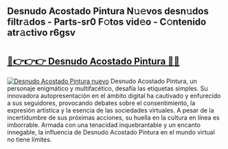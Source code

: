 ## Desnudo Acostado Pintura N𝚞𝚎vos desn𝚞dos filtr𝚊dos - Parts-sr0 F𝚘tos vid𝚎o - C𝚘ntenido atr𝚊ctivo r6gsv

# <h2><a href="http://mb4s261.tromn.icu/?c=Desnudo+Acostado+Pintura">🔗👉👉👉 Desnudo Acostado Pintura 🔗🔗</a></h2>

[![Desnudo Acostado Pintura nuevo](https://i.imgur.com/pEAQMta.gif)](http://mb4s261.tromn.icu/?c=Desnudo+Acostado+Pintura)
Desnudo Acostado Pintura, un personaje enigmático y multifacético, desafía las etiquetas simples. Su innovadora autopresentación en el ámbito digital ha cautivado y enfurecido a sus seguidores, provocando debates sobre el consentimiento, la expresión artística y la esencia de las sociedades virtuales. A pesar de la incertidumbre de sus próximas acciones, su huella en la cultura en línea es imborrable. Armada con una tenacidad inquebrantable y un encanto innegable, la influencia de Desnudo Acostado Pintura en el mundo virtual no tiene límites.
